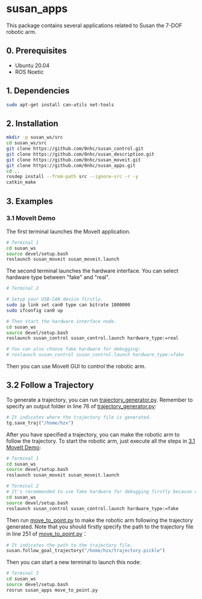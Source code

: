# susan_apps
This package contains several applications related to Susan the 7-DOF robotic arm.

## 0. Prerequisites
* Ubuntu 20.04
* ROS Noetic

## 1. Dependencies
```sh
sudo apt-get install can-utils net-tools
```

## 2. Installation
```sh
mkdir -p susan_ws/src
cd susan_ws/src
git clone https://github.com/0nhc/susan_control.git
git clone https://github.com/0nhc/susan_description.git
git clone https://github.com/0nhc/susan_moveit.git
git clone https://github.com/0nhc/susan_apps.git
cd ..
rosdep install --from-path src --ignore-src -r -y
catkin_make
```

## 3. Examples

### 3.1 MoveIt Demo
The first terminal launches the MoveIt application.
```sh
# Terminal 1
cd susan_ws
source devel/setup.bash
roslaunch susan_moveit susan_moveit.launch
```

The second terminal launches the hardware interface. You can select hardware type between "fake" and "real".
```sh
# Terminal 2

# Setup your USB-CAN device firstly.
sudo ip link set can0 type can bitrate 1000000
sudo ifconfig can0 up

# Then start the hardware interface node.
cd susan_ws
source devel/setup.bash
roslaunch susan_control susan_control.launch hardware_type:=real

# You can also choose fake hardware for debugging:
# roslaunch susan_control susan_control.launch hardware_type:=fake
```
Then you can use MoveIt GUI to control the robotic arm.

## 3.2 Follow a Trajectory
To generate a trajectory, you can run [trajectory_generator.py](./scripts/trajectory_generator.py). Remember to specify an output folder in line 76 of [trajectory_generator.py](./scripts/trajectory_generator.py):
```python
# It indicates where the trajectory file is generated.
tg.save_traj("/home/hzx")
```
After you have specified a trajectory, you can make the robotic arm to follow the trajectory. To start the robotic arm, just execute all the steps in [3.1 MoveIt Demo](#31-moveit-demo):
```sh
# Terminal 1
cd susan_ws
source devel/setup.bash
roslaunch susan_moveit susan_moveit.launch

# Terminal 2
# It's recommended to use fake hardware for debugging firstly because real hardware may cause dangers in real world.
cd susan_ws
source devel/setup.bash
roslaunch susan_control susan_control.launch hardware_type:=fake
```
Then run [move_to_point.py](./scripts/move_to_point.py) to make the robotic arm following the trajectory generated. Note that you should firstly specify the path to the trajectory file in line 251 of [move_to_point.py](./scripts/move_to_point.py)：
```python
# It indicates the path to the trajectory file.
susan.follow_goal_trajectory("/home/hzx/trajectory.pickle")
```
Then you can start a new terminal to launch this node:
```sh
# Terminal 3
cd susan_ws
source devel/setup.bash
rosrun susan_apps move_to_point.py
```